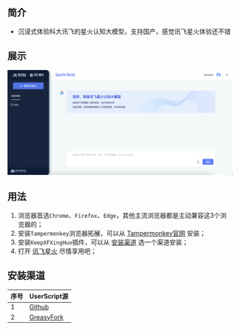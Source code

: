 ## 简介

- 沉浸式体验科大讯飞的星火认知大模型，支持国产，感觉讯飞星火体验还不错

## 展示

<img src="./assets/index_chenjin.png" width="750"></img>

## 用法

1. 浏览器首选```Chrome```、```Firefox```、```Edge```，其他主流浏览器都是主动兼容这3个浏览器的；
2. 安装```Tampermonkey```浏览器拓展，可以从 [Tampermonkey官网](https://www.tampermonkey.net/) 安装；
3. 安装```KeepXFXingHuo```插件，可以从 [安装渠道](#安装渠道) 选一个渠道安装；
4. 打开 [讯飞星火](https://xinghuo.xfyun.cn/desk) 尽情享用吧；

## 安装渠道

| 序号 | UserScript源 |
| --- | --- |
| 1 | [Github](https://raw.githubusercontent.com/xcanwin/KeepXFXingHuo/main/KeepXFXingHuo.user.js) |
| 2 | [GreasyFork](https://greasyfork.org/zh-CN/scripts/465794-keepxfxinghuo) |
